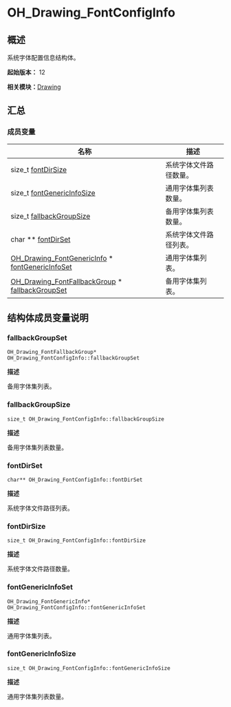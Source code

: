 # OH_Drawing_FontConfigInfo


## 概述

系统字体配置信息结构体。

**起始版本：** 12

**相关模块：**[Drawing](_drawing.md)


## 汇总


### 成员变量

| 名称 | 描述 | 
| -------- | -------- |
| size_t [fontDirSize](#fontdirsize) | 系统字体文件路径数量。 | 
| size_t [fontGenericInfoSize](#fontgenericinfosize) | 通用字体集列表数量。 | 
| size_t [fallbackGroupSize](#fallbackgroupsize) | 备用字体集列表数量。 | 
| char \*\* [fontDirSet](#fontdirset) | 系统字体文件路径列表。 | 
| [OH_Drawing_FontGenericInfo](_o_h___drawing___font_generic_info.md) \* [fontGenericInfoSet](#fontgenericinfoset) | 通用字体集列表。 | 
| [OH_Drawing_FontFallbackGroup](_o_h___drawing___font_fallback_group.md) \* [fallbackGroupSet](#fallbackgroupset) | 备用字体集列表。 | 


## 结构体成员变量说明


### fallbackGroupSet

```
OH_Drawing_FontFallbackGroup* OH_Drawing_FontConfigInfo::fallbackGroupSet
```

**描述**

备用字体集列表。


### fallbackGroupSize

```
size_t OH_Drawing_FontConfigInfo::fallbackGroupSize
```

**描述**

备用字体集列表数量。


### fontDirSet

```
char** OH_Drawing_FontConfigInfo::fontDirSet
```

**描述**

系统字体文件路径列表。


### fontDirSize

```
size_t OH_Drawing_FontConfigInfo::fontDirSize
```

**描述**

系统字体文件路径数量。


### fontGenericInfoSet

```
OH_Drawing_FontGenericInfo* OH_Drawing_FontConfigInfo::fontGenericInfoSet
```

**描述**

通用字体集列表。


### fontGenericInfoSize

```
size_t OH_Drawing_FontConfigInfo::fontGenericInfoSize
```

**描述**

通用字体集列表数量。
